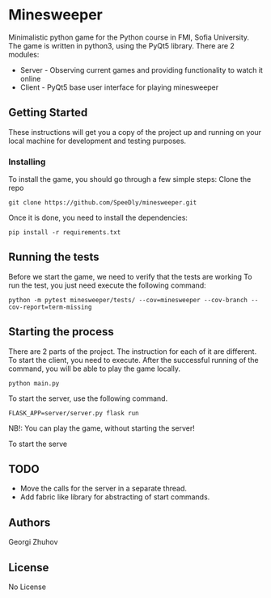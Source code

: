 # Minesweeper

Minimalistic python game for the Python course in FMI, Sofia University.
The game is written in python3, using the PyQt5 library.
There are 2 modules:
* Server - Observing current games and providing functionality to watch it online
* Client - PyQt5 base user interface for playing minesweeper

## Getting Started

These instructions will get you a copy of the project up and running on your local machine for development and testing purposes.

### Installing

To install the game, you should go through a few simple steps:
Clone the repo
```
git clone https://github.com/SpeeDly/minesweeper.git
```

Once it is done, you need to install the dependencies:
```
pip install -r requirements.txt
```

## Running the tests

Before we start the game, we need to verify that the tests are working
To run the test, you just need execute the following command:
```
python -m pytest minesweeper/tests/ --cov=minesweeper --cov-branch --cov-report=term-missing
```

## Starting the process

There are 2 parts of the project. The instruction for each of it are different.
To start the client, you need to execute. After the successful running of the command, you will be able to play the game locally.
```
python main.py
```
To start the server, use the following command.
```
FLASK_APP=server/server.py flask run
```

NB!: You can play the game, without starting the server!

To start the serve

## TODO

* Move the calls for the server in a separate thread.
* Add fabric like library for abstracting of start commands.

## Authors

Georgi Zhuhov

## License

No License
